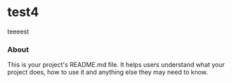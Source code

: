 test4
=====

teeeest

### About

This is your project's README.md file. It helps users understand what your
project does, how to use it and anything else they may need to know.